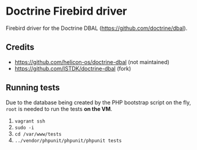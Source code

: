 # Doctrine Firebird driver
Firebird driver for the Doctrine DBAL (https://github.com/doctrine/dbal).

## Credits

- https://github.com/helicon-os/doctrine-dbal (not maintained)
- https://github.com/ISTDK/doctrine-dbal (fork)

## Running tests

Due to the database being created by the PHP bootstrap script on the fly, `root` is needed to run the tests **on the VM**.

1. `vagrant ssh`
2. `sudo -i`
3. `cd /var/www/tests`
4. `../vendor/phpunit/phpunit/phpunit tests`
